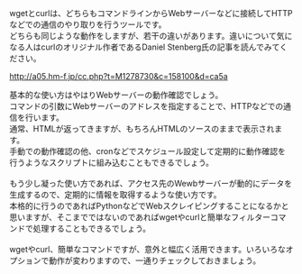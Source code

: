 wgetとcurlは、どちらもコマンドラインからWebサーバーなどに接続してHTTPなどでの通信のやり取りを行うツールです。<br>
どちらも同じような動作をしますが、若干の違いがあります。違いについて気になる人はcurlのオリジナル作者であるDaniel Stenberg氏の記事を読んでみてください。<br>
 
http://a05.hm-f.jp/cc.php?t=M1278730&c=158100&d=ca5a<br>
 
基本的な使い方はやはりWebサーバーの動作確認でしょう。<br>
コマンドの引数にWebサーバーのアドレスを指定することで、HTTPなどでの通信を行います。<br>
通常、HTMLが返ってきますが、もちろんHTMLのソースのままで表示されます。<br>
手動での動作確認の他、cronなどでスケジュール設定して定期的に動作確認を行うようなスクリプトに組み込むこともできるでしょう。<br>
 <br>
もう少し凝った使い方であれば、アクセス先のWewbサーバーが動的にデータを生成するので、定期的に情報を取得するような使い方です。<br>
本格的に行うのであればPythonなどでWebスクレイピングすることになるかと思いますが、そこまでではないのであればwgetやcurlと簡単なフィルターコマンドで処理することもできるでしょう。<br>
 <br>
wgetやcurl、簡単なコマンドですが、意外と幅広く活用できます。いろいろなオプションで動作が変わりますので、一通りチェックしておきましょう。<br>
 
